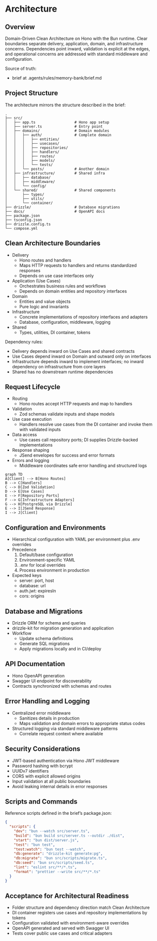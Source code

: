 # Architecture

## Overview
Domain-Driven Clean Architecture on Hono with the Bun runtime. Clear boundaries separate delivery, application, domain, and infrastructure concerns. Dependencies point inward, validation is explicit at the edges, and operational concerns are addressed with standard middleware and configuration.

Source of truth:
- brief at .agents/rules/memory-bank/brief.md

## Project Structure
The architecture mirrors the structure described in the brief:

```
.
├── src/
│   ├── app.ts                  # Hono app setup
│   ├── server.ts               # Entry point
│   ├── domains/                # Domain modules
│   │   ├── auth/               # Complete domain
│   │   │   ├── entities/
│   │   │   ├── usecases/
│   │   │   ├── repositories/
│   │   │   ├── handlers/
│   │   │   ├── routes/
│   │   │   ├── models/
│   │   │   └── tests/
│   │   └── posts/              # Another domain
│   ├── infrastructure/         # Shared infra
│   │   ├── database/
│   │   ├── middleware/
│   │   └── config/
│   └── shared/                 # Shared components
│       ├── types/
│       ├── utils/
│       └── container/
├── drizzle/                    # Database migrations
├── docs/                       # OpenAPI docs
├── package.json
├── tsconfig.json
├── drizzle.config.ts
└── compose.yml
```

## Clean Architecture Boundaries
- Delivery
  - Hono routes and handlers
  - Maps HTTP requests to handlers and returns standardized responses
  - Depends on use case interfaces only
- Application (Use Cases)
  - Orchestrates business rules and workflows
  - Depends on domain entities and repository interfaces
- Domain
  - Entities and value objects
  - Pure logic and invariants
- Infrastructure
  - Concrete implementations of repository interfaces and adapters
  - Database, configuration, middleware, logging
- Shared
  - Types, utilities, DI container, tokens

Dependency rules:
- Delivery depends inward on Use Cases and shared contracts
- Use Cases depend inward on Domain and outward only on interfaces
- Infrastructure depends inward to implement interfaces; no inward dependency on infrastructure from core layers
- Shared has no downstream runtime dependencies

## Request Lifecycle
- Routing
  - Hono routes accept HTTP requests and map to handlers
- Validation
  - Zod schemas validate inputs and shape models
- Use case execution
  - Handlers resolve use cases from the DI container and invoke them with validated inputs
- Data access
  - Use cases call repository ports; DI supplies Drizzle-backed implementations
- Response shaping
  - JSend envelopes for success and error formats
- Errors and logging
  - Middleware coordinates safe error handling and structured logs

```mermaid
graph TD
A[Client] --> B[Hono Routes]
B --> C[Handlers]
C --> D[Zod Validation]
D --> E[Use Cases]
E --> F[Repository Ports]
F --> G[Infrastructure Adapters]
G --> H[PostgreSQL via Drizzle]
E --> I[JSend Response]
I --> J[Client]
```

## Configuration and Environments
- Hierarchical configuration with YAML per environment plus .env overrides
- Precedence
  1. Default/base configuration
  2. Environment-specific YAML
  3. .env for local overrides
  4. Process environment in production
- Expected keys
  - server: port, host
  - database: url
  - auth.jwt: expiresIn
  - cors: origins

## Database and Migrations
- Drizzle ORM for schema and queries
- drizzle-kit for migration generation and application
- Workflow
  - Update schema definitions
  - Generate SQL migrations
  - Apply migrations locally and in CI/deploy

## API Documentation
- Hono OpenAPI generation
- Swagger UI endpoint for discoverability
- Contracts synchronized with schemas and routes

## Error Handling and Logging
- Centralized error middleware
  - Sanitizes details in production
  - Maps validation and domain errors to appropriate status codes
- Structured logging via standard middleware patterns
  - Correlate request context where available

## Security Considerations
- JWT-based authentication via Hono JWT middleware
- Password hashing with bcrypt
- UUIDv7 identifiers
- CORS with explicit allowed origins
- Input validation at all public boundaries
- Avoid leaking internal details in error responses

## Scripts and Commands
Reference scripts defined in the brief’s package.json:

```json
{
  "scripts": {
    "dev": "bun --watch src/server.ts",
    "build": "bun build src/server.ts --outdir ./dist",
    "start": "bun dist/server.js",
    "test": "bun test",
    "test:watch": "bun test --watch",
    "db:generate": "drizzle-kit generate:pg",
    "db:migrate": "bun src/scripts/migrate.ts",
    "db:seed": "bun src/scripts/seed.ts",
    "lint": "eslint src/**/*.ts",
    "format": "prettier --write src/**/*.ts"
  }
}
```

## Acceptance for Architectural Readiness
- Folder structure and dependency direction match Clean Architecture
- DI container registers use cases and repository implementations by tokens
- Configuration validated with environment-aware overrides
- OpenAPI generated and served with Swagger UI
- Tests cover public use cases and critical adapters